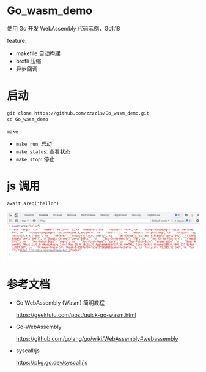 # Go_wasm_demo
使用 Go 开发 WebAssembly 代码示例，Go1.18



feature:

- makefile 自动构建
- brotli 压缩
- 异步回调



# 启动

```
git clone https://github.com/zzzzls/Go_wasm_demo.git
cd Go_wasm_demo

make
```


- `make run`: 启动
- `make status`: 查看状态
- `make stop`: 停止



# js 调用

```
await areq("hello")
```



![image-20220426174613666](README.assets/image-20220426174613666.png)





# 参考文档

- Go WebAssembly (Wasm) 简明教程

  https://geektutu.com/post/quick-go-wasm.html

- Go-WebAssembly

  https://github.com/golang/go/wiki/WebAssembly#webassembly

- syscall/js

  https://pkg.go.dev/syscall/js